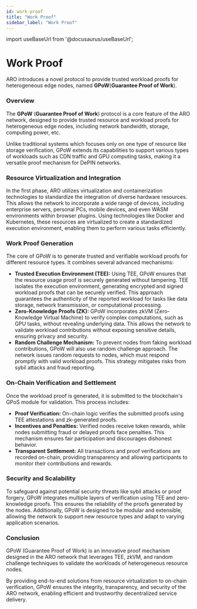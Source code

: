 ```yaml
---
id: work-proof
title: "Work Proof"
sidebar_label: "Work Proof"
---
```

import useBaseUrl from '@docusaurus/useBaseUrl';

# Work Proof

ARO introduces a novel protocol to provide trusted workload proofs for heterogeneous edge nodes, named **GPoW**(**Guarantee Proof of Work**).

### Overview

The **GPoW** (**Guarantee Proof of Work**) protocol is a core feature of the ARO network, designed to provide trusted resource and workload proofs for heterogeneous edge nodes, including network bandwidth, storage, computing power, etc.&#x20;

Unlike traditional systems which focuses only on one type of resource like storage verification, GPoW extends its capabilities to support various types of workloads such as CDN traffic and GPU computing tasks, making it a versatile proof mechanism for DePIN networks.

### Resource Virtualization and Integration

In the first phase, ARO utilizes virtualization and containerization technologies to standardize the integration of diverse hardware resources. This allows the network to incorporate a wide range of devices, including enterprise servers, personal PCs, mobile devices, and even WASM environments within browser plugins. Using technologies like Docker and Kubernetes, these resources are virtualized to create a standardized execution environment, enabling them to perform various tasks efficiently.

### Work Proof Generation

The core of GPoW is to generate trusted and verifiable workload proofs for different resource types. It combines several advanced mechanisms:

* **Trusted Execution Environment (TEE):** Using TEE, GPoW ensures that the resource usage proof is securely generated without tampering. TEE isolates the execution environment, generating encrypted and signed workload proofs that can be securely verified. This approach guarantees the authenticity of the reported workload for tasks like data storage, network transmission, or computational processing.
* **Zero-Knowledge Proofs (ZK):** GPoW incorporates zkVM (Zero-Knowledge Virtual Machine) to verify complex computations, such as GPU tasks, without revealing underlying data. This allows the network to validate workload contributions without exposing sensitive details, ensuring privacy and security.
* **Random Challenge Mechanism:** To prevent nodes from faking workload contributions, GPoW will also use random challenge approach. The network issues random requests to nodes, which must respond promptly with valid workload proofs. This strategy mitigates risks from sybil attacks and fraud reporting.

### On-Chain Verification and Settlement

Once the workload proof is generated, it is submitted to the blockchain's GPoS module for validation. This process includes:

* **Proof Verification:** On-chain logic verifies the submitted proofs using TEE attestations and zk-generated proofs.
* **Incentives and Penalties:** Verified nodes receive token rewards, while nodes submitting fraud or delayed proofs face penalties. This mechanism ensures fair participation and discourages dishonest behavior.
* **Transparent Settlement:** All transactions and proof verifications are recorded on-chain, providing transparency and allowing participants to monitor their contributions and rewards.

### Security and Scalability

To safeguard against potential security threats like sybil attacks or proof forgery, GPoW integrates multiple layers of verification using TEE and zero-knowledge proofs. This ensures the reliability of the proofs generated by the nodes. Additionally, GPoW is designed to be modular and extensible, allowing the network to support new resource types and adapt to varying application scenarios.

### Conclusion

GPoW (Guarantee Proof of Work) is an innovative proof mechanism designed in the ARO network that leverages TEE, zkVM, and random challenge techniques to validate the workloads of heterogeneous resource nodes.&#x20;

By providing end-to-end solutions from resource virtualization to on-chain verification, GPoW ensures the integrity, transparency, and security of the ARO network, enabling efficient and trustworthy decentralized service delivery.
